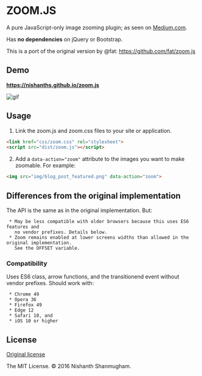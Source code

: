 # ZOOM.JS

A pure JavaScript-only image zooming plugin; as seen on [Medium.com](https://medium.com/designing-medium/image-zoom-on-medium-24d146fc0c20).

Has **no dependencies** on jQuery or Bootstrap.

This is a port of the original version by @fat: <https://github.com/fat/zoom.js>

## Demo

**<https://nishanths.github.io/zoom.js>**

![gif](https://i.imgur.com/gj3foRU.gif)

## Usage

1. Link the zoom.js and zoom.css files to your site or application.

  ```html
  <link href="css/zoom.css" rel="stylesheet">
  <script src="dist/zoom.js"></script>
  ```

2. Add a `data-action="zoom"` attribute to the images you want to make zoomable. For example:

  ```html
  <img src="img/blog_post_featured.png" data-action="zoom">
  ```

## Differences from the original implementation

The API is the same as in the original implementation. But:

```
 * May be less compatible with older browsers because this uses ES6 features and
   no vendor prefixes. Details below.
 * Zoom remains enabled at lower screens widths than allowed in the original implementation. 
   See the OFFSET variable.
```

### Compatibility

Uses ES6 class, arrow functions, and the transitionend event without vendor prefixes. Should work with: 

```
 * Chrome 49
 * Opera 36
 * Firefox 49
 * Edge 12
 * Safari 10, and 
 * iOS 10 or higher
```

## License

[Original license](https://raw.githubusercontent.com/fat/zoom.js/master/MIT-LICENSE.txt)

The MIT License. © 2016 Nishanth Shanmugham.
